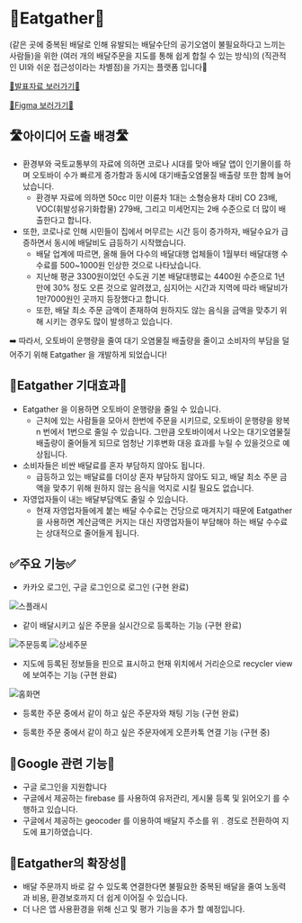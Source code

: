 # 💚Eatgather💚
(같은 곳에 중복된 배달로 인해 유발되는 배달수단의 공기오염이 불필요하다고 느끼는 사람들)을 위한 
       (여러 개의 배달주문을 지도를 통해 쉽게 합칠 수 있는 방식)의 
            (직관적인 UI와 쉬운 접근성이라는 차별점)을 가지는 플랫폼 입니다📗
            
   [💫발표자료 보러가기💫](https://docs.google.com/presentation/d/1VQFQYDtbdfcwvtTlgpvH2kdix3yz8mI-GJ9qeJY9nfQ/edit?usp=sharing)
   
   [🌈Figma 보러가기🌈](https://www.figma.com/file/RVGVr0oUeiGsf5GCT6SIkv/Eatgather?node-id=0%3A1)

## 🛣아이디어 도출 배경🛣

- 환경부와 국토교통부의 자료에 의하면 코로나 시대를 맞아 배달 앱이 인기몰이를 하며 오토바이 수가 빠르게 증가함과 동시에 대기배출오염물질 배출량 또한 함께 늘어났습니다.
    - 환경부 자료에 의하면 50cc 미만 이륜차 1대는 소형승용차 대비 CO 23배, VOC(휘발성유기화합물) 279배, 그리고 미세먼지는 2배 수준으로 더 많이 배출한다고 합니다.
- 또한, 코로나로 인해 시민들이 집에서 머무르는 시간 등이 증가하자, 배달수요가 급증하면서 동시에 배달비도 급등하기 시작했습니다.
    - 배달 업계에 따르면, 올해 들어 다수의 배달대행 업체들이 1월부터 배달대행 수수료를 500~1000원 인상한 것으로 나타났습니다.
    - 지난해 평균 3300원이었던 수도권 기본 배달대행료는 4400원 수준으로 1년 만에 30% 정도 오른 것으로 알려졌고, 심지어는 시간과 지역에 따라 배달비가 1만7000원인 곳까지 등장했다고 합니다.
    - 또한, 배달 최소 주문 금액이 존재하여 원하지도 않는 음식을 금액을 맞추기 위해 시키는 경우도 많이 발생하고 있습니다.

➡️ 따라서, 오토바이 운행량을 줄여 대기 오염물질 배출량을 줄이고 소비자의 부담을 덜어주기 위해 Eatgather 을 개발하게 되었습니다!

## 🥇Eatgather 기대효과🥇

- Eatgather 을 이용하면 오토바이 운행량을 줄일 수 있습니다.
    - 근처에 있는 사람들을 모아서 한번에 주문을 시키므로, 오토바이 운행량을 왕복 n 번에서 1번으로 줄일 수 있습니다. 그만큼 오토바이에서 나오는 대기오염물질 배출량이 줄어들게 되므로 엄청난 기후변화 대응 효과를 누릴 수 있을것으로 예상됩니다.
- 소비자들은 비싼 배달료를 혼자 부담하지 않아도 됩니다.
    - 급등하고 있는 배달료를 더이상 혼자 부담하지 않아도 되고, 배달 최소 주문 금액을 맞추기 위해 원하지 않는 음식을 억지로 시킬 필요도 없습니다.
- 자영업자들이 내는 배달부담액도 줄일 수 있습니다.
    - 현재 자영업자들에게 붙는 배달 수수료는 건당으로 매겨지기 때문에 Eatgather 을 사용하면 계산금액은 커지는 대신 자영업자들이 부담해야 하는 배달 수수료는 상대적으로 줄어들게 됩니다.

## ✅주요 기능✅
- 카카오 로그인, 구글 로그인으로 로그인 (구현 완료)

![스플래시](https://user-images.githubusercontent.com/55349553/152625093-04d2a4ca-196a-46d9-9c38-bf68db2c8dee.png)

- 같이 배달시키고 싶은 주문을 실시간으로 등록하는 기능 (구현 완료)

![주문등록](https://user-images.githubusercontent.com/55349553/152625127-a18b8434-9661-451f-95f1-95b99b79ba22.png)
![상세주문](https://user-images.githubusercontent.com/55349553/152625143-ccd3c687-d611-4b41-be42-d5eb673e7788.png)

- 지도에 등록된 정보들을 핀으로 표시하고 현재 위치에서 거리순으로 recycler view에 보여주는 기능 (구현 완료)

![홈화면](https://user-images.githubusercontent.com/55349553/152625111-d7fcb9f8-4ef6-4c5a-b424-aa9e1e02a540.png)
- 등록한 주문 중에서 같이 하고 싶은 주문자와 채팅 기능 (구현 완료)

- 등록한 주문 중에서 같이 하고 싶은 주문자에게 오픈카톡 연결 기능 (구현 중)

## 💯Google 관련 기능💯
- 구글 로그인을 지원합니다
- 구글에서 제공하는 firebase 를 사용하여 유저관리, 게시물 등록 및 읽어오기 를 수행하고 있습니다.
- 구글에서 제공하는 geocoder 를 이용하여 배달지 주소를 위﹒경도로 전환하여 지도에 표기하였습니다.

## 🌱Eatgather의 확장성🌱
- 배달 주문까지 바로 갈 수 있도록 연결한다면 불필요한 중복된 배달을 줄여 노동력과 비용, 환경보호까지 더 쉽게 이어질 수 있습니다.
- 더 나은 앱 사용환경을 위해 신고 및 평가 기능을 추가 할 예정입니다.
